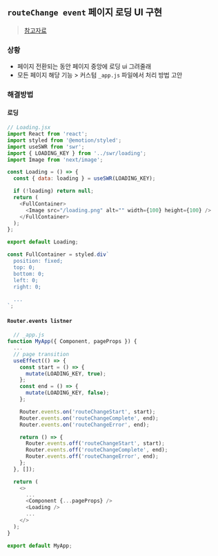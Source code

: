 ## `routeChange event` 페이지 로딩 UI 구현
> [참고자료](https://vroomfan.tistory.com/58)

### 상황
- 페이지 전환되는 동안 페이지 중앙에 로딩 ui 그려줄래
- 모든 페이지 해당 기능 > 커스텀 `_app.js` 파일에서 처리 방법 고안

### 해결방법
#### 로딩
```js
// Loading.jsx
import React from 'react';
import styled from '@emotion/styled';
import useSWR from 'swr';
import { LOADING_KEY } from '../swr/loading';
import Image from 'next/image';

const Loading = () => {
  const { data: loading } = useSWR(LOADING_KEY);

  if (!loading) return null;
  return (
    <FullContainer>
      <Image src="/loading.png" alt="" width={100} height={100} />
    </FullContainer>
  );
};

export default Loading;

const FullContainer = styled.div`
  position: fixed;
  top: 0;
  bottom: 0;
  left: 0;
  right: 0;
  
  ...
`;
```
#### `Router.events listner`
```js
  // _app.js
function MyApp({ Component, pageProps }) {
  ...
  // page transition
  useEffect(() => {
    const start = () => {
      mutate(LOADING_KEY, true);
    };
    const end = () => {
      mutate(LOADING_KEY, false);
    };

    Router.events.on('routeChangeStart', start);
    Router.events.on('routeChangeComplete', end);
    Router.events.on('routeChangeError', end);

    return () => {
      Router.events.off('routeChangeStart', start);
      Router.events.off('routeChangeComplete', end);
      Router.events.off('routeChangeError', end);
    };
  }, []);

  return (
    <>
      ...
      <Component {...pageProps} />
      <Loading />
      ...
    </>
  );
}

export default MyApp;
```
